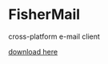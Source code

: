 # FisherMail
cross-platform e-mail client

[download here](https://github.com/fantigny/email/tree/master/mail-client-distrib/distrib)

